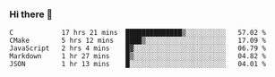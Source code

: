 ### Hi there 👋

<!--
**WShiBin/WShiBin** is a ✨ _special_ ✨ repository because its `README.md` (this file) appears on your GitHub profile.

Here are some ideas to get you started:

- 🔭 I’m currently working on ...
- 🌱 I’m currently learning ...
- 👯 I’m looking to collaborate on ...
- 🤔 I’m looking for help with ...
- 💬 Ask me about ...
- 📫 How to reach me: ...
- 😄 Pronouns: ...
- ⚡ Fun fact: ...
-->

<!--START_SECTION:waka-->
```text
C            17 hrs 21 mins  ██████████████▒░░░░░░░░░░   57.02 % 
CMake        5 hrs 12 mins   ████▒░░░░░░░░░░░░░░░░░░░░   17.09 % 
JavaScript   2 hrs 4 mins    █▓░░░░░░░░░░░░░░░░░░░░░░░   06.79 % 
Markdown     1 hr 27 mins    █▒░░░░░░░░░░░░░░░░░░░░░░░   04.82 % 
JSON         1 hr 13 mins    █░░░░░░░░░░░░░░░░░░░░░░░░   04.01 % 
```
<!--END_SECTION:waka-->
